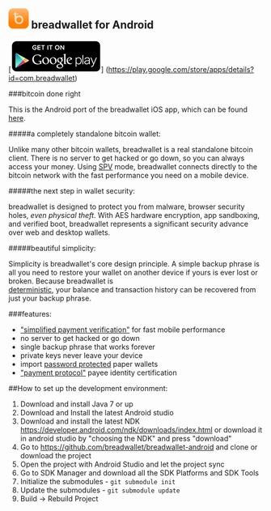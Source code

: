 ![ƀ](/images/icon.png) breadwallet for Android
----------------------------------

[![download](/images/icon-google-play.png)]
(https://play.google.com/store/apps/details?id=com.breadwallet)

###bitcoin done right

This is the Android port of the breadwallet iOS app, which can be found [here](https://github.com/breadwallet/breadwallet/).

#####a completely standalone bitcoin wallet:

Unlike many other bitcoin wallets, breadwallet is a real standalone bitcoin
client. There is no server to get hacked or go down, so you can always access
your money. Using
[SPV](https://en.bitcoin.it/wiki/Thin_Client_Security#Header-Only_Clients)
mode, breadwallet connects directly to the bitcoin network with the fast
performance you need on a mobile device.

#####the next step in wallet security:

breadwallet is designed to protect you from malware, browser security holes,
*even physical theft*. With AES hardware encryption, app sandboxing, and verified boot, breadwallet represents a significant security advance over
web and desktop wallets.

#####beautiful simplicity:

Simplicity is breadwallet's core design principle. A simple backup phrase is
all you need to restore your wallet on another device if yours is ever lost or
broken.  Because breadwallet is  
[deterministic](https://github.com/bitcoin/bips/blob/master/bip-0032.mediawiki),
your balance and transaction history can be recovered from just your backup
phrase.

###features:

- ["simplified payment verification"](https://github.com/bitcoin/bips/blob/master/bip-0037.mediawiki) for fast mobile performance
- no server to get hacked or go down
- single backup phrase that works forever
- private keys never leave your device
- import [password protected](https://github.com/bitcoin/bips/blob/master/bip-0038.mediawiki) paper wallets
- ["payment protocol"](https://github.com/bitcoin/bips/blob/master/bip-0070.mediawiki) payee identity certification

##How to set up the development environment:
1. Download and install Java 7 or up
2. Download and Install the latest Android studio
3. Download and install the latest NDK https://developer.android.com/ndk/downloads/index.html or download it in android studio by "choosing the NDK" and press "download"
4. Go to https://github.com/breadwallet/breadwallet-android and clone or download the project
5. Open the project with Android Studio and let the project sync
6. Go to SDK Manager and download all the SDK Platforms and SDK Tools
7. Initialize the submodules - <code>git submodule init</code>
8. Update the submodules - <code>git submodule update</code>
9. Build -> Rebuild Project